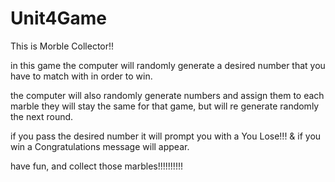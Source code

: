 # Unit4Game

This is Morble Collector!!

in this game the computer will randomly generate a desired number that you have to match with in order to win.

the computer will also randomly generate numbers and assign them to each marble they will stay the same for that game, but will re generate randomly the next round.

if you pass the desired number it will prompt you with a You Lose!!! & if you win a Congratulations message will appear.

have fun, and collect those marbles!!!!!!!!!!
